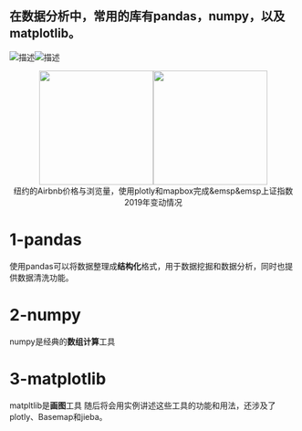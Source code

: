 ## 在数据分析中，常用的库有pandas，numpy，以及matplotlib。
![描述](https://github.com/ShaoZC/Data-Analysis-Using-Python-2019/blob/master/02-Airbnb.svg)![描述](https://github.com/ShaoZC/Data-Analysis-Using-Python-2019/blob/master/02-Airbnb.svg)
<center class="half">
    <img src="https://github.com/ShaoZC/Data-Analysis-Using-Python-2019/blob/master/02-Airbnb.svg" width="200"/><img src="https://github.com/ShaoZC/Data-Analysis-Using-Python-2019/blob/master/02-Airbnb.svg" width="200" width="200"/>
</center>

<div align=center>纽约的Airbnb价格与浏览量，使用plotly和mapbox完成&emsp&emsp上证指数2019年变动情况</div>

# 1-pandas
使用pandas可以将数据整理成**结构化**格式，用于数据挖掘和数据分析，同时也提供数据清洗功能。
# 2-numpy
numpy是经典的**数组计算**工具
# 3-matplotlib
matpltlib是**画图**工具
随后将会用实例讲述这些工具的功能和用法，还涉及了plotly、Basemap和jieba。

